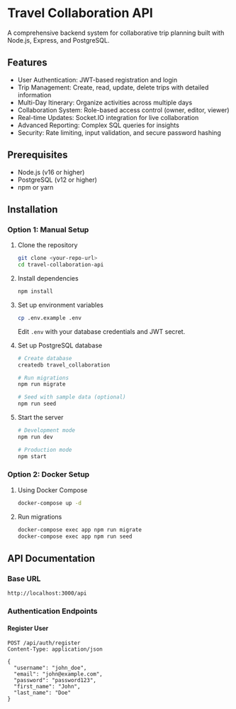# Travel Collaboration API

A comprehensive backend system for collaborative trip planning built with Node.js, Express, and PostgreSQL.

## Features

- User Authentication: JWT-based registration and login  
- Trip Management: Create, read, update, delete trips with detailed information  
- Multi-Day Itinerary: Organize activities across multiple days  
- Collaboration System: Role-based access control (owner, editor, viewer)  
- Real-time Updates: Socket.IO integration for live collaboration  
- Advanced Reporting: Complex SQL queries for insights  
- Security: Rate limiting, input validation, and secure password hashing  

## Prerequisites

- Node.js (v16 or higher)  
- PostgreSQL (v12 or higher)  
- npm or yarn  

## Installation

### Option 1: Manual Setup

1. Clone the repository  
   ```bash
   git clone <your-repo-url>
   cd travel-collaboration-api
   ```

2. Install dependencies  
   ```bash
   npm install
   ```

3. Set up environment variables  
   ```bash
   cp .env.example .env
   ```
   Edit `.env` with your database credentials and JWT secret.

4. Set up PostgreSQL database  
   ```bash
   # Create database
   createdb travel_collaboration

   # Run migrations
   npm run migrate

   # Seed with sample data (optional)
   npm run seed
   ```

5. Start the server  
   ```bash
   # Development mode
   npm run dev

   # Production mode
   npm start
   ```

### Option 2: Docker Setup

1. Using Docker Compose  
   ```bash
   docker-compose up -d
   ```

2. Run migrations  
   ```bash
   docker-compose exec app npm run migrate
   docker-compose exec app npm run seed
   ```

## API Documentation

### Base URL

```
http://localhost:3000/api
```

### Authentication Endpoints

#### Register User

```http
POST /api/auth/register
Content-Type: application/json

{
  "username": "john_doe",
  "email": "john@example.com",
  "password": "password123",
  "first_name": "John",
  "last_name": "Doe"
}
```